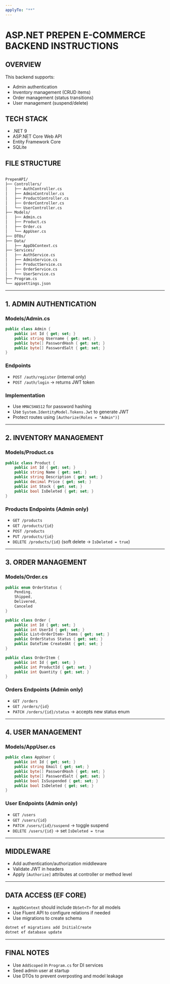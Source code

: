 ```yaml
---
applyTo: "**"
---
```


# ASP.NET PREPEN E-COMMERCE BACKEND INSTRUCTIONS

## OVERVIEW

This backend supports:

- Admin authentication
- Inventory management (CRUD items)
- Order management (status transitions)
- User management (suspend/delete)

## TECH STACK

- .NET 9
- ASP.NET Core Web API
- Entity Framework Core
- SQLite

## FILE STRUCTURE

```txt

PrepenAPI/
├── Controllers/
│   ├── AuthController.cs
│   ├── AdminController.cs
│   ├── ProductController.cs
│   ├── OrderController.cs
│   └── UserController.cs
├── Models/
│   ├── Admin.cs
│   ├── Product.cs
│   ├── Order.cs
│   └── AppUser.cs
├── DTOs/
├── Data/
│   ├── AppDbContext.cs
├── Services/
│   ├── AuthService.cs
│   ├── AdminService.cs
│   ├── ProductService.cs
│   ├── OrderService.cs
│   └── UserService.cs
├── Program.cs
└── appsettings.json

````

---

## 1. ADMIN AUTHENTICATION

### Models/Admin.cs

```csharp
public class Admin {
    public int Id { get; set; }
    public string Username { get; set; }
    public byte[] PasswordHash { get; set; }
    public byte[] PasswordSalt { get; set; }
}
````

### Endpoints

- `POST /auth/register` (internal only)
- `POST /auth/login` → returns JWT token

### Implementation

- Use `HMACSHA512` for password hashing
- Use `System.IdentityModel.Tokens.Jwt` to generate JWT
- Protect routes using `[Authorize(Roles = "Admin")]`

---

## 2. INVENTORY MANAGEMENT

### Models/Product.cs

```csharp
public class Product {
    public int Id { get; set; }
    public string Name { get; set; }
    public string Description { get; set; }
    public decimal Price { get; set; }
    public int Stock { get; set; }
    public bool IsDeleted { get; set; }
}
```

### Products Endpoints (Admin only)

- `GET /products`
- `GET /products/{id}`
- `POST /products`
- `PUT /products/{id}`
- `DELETE /products/{id}` (soft delete → `IsDeleted = true`)

---

## 3. ORDER MANAGEMENT

### Models/Order.cs

```csharp
public enum OrderStatus {
    Pending,
    Shipped,
    Delivered,
    Canceled
}

public class Order {
    public int Id { get; set; }
    public int UserId { get; set; }
    public List<OrderItem> Items { get; set; }
    public OrderStatus Status { get; set; }
    public DateTime CreatedAt { get; set; }
}

public class OrderItem {
    public int Id { get; set; }
    public int ProductId { get; set; }
    public int Quantity { get; set; }
}
```

### Orders Endpoints (Admin only)

- `GET /orders`
- `GET /orders/{id}`
- `PATCH /orders/{id}/status` → accepts new status enum

---

## 4. USER MANAGEMENT

### Models/AppUser.cs

```csharp
public class AppUser {
    public int Id { get; set; }
    public string Email { get; set; }
    public byte[] PasswordHash { get; set; }
    public byte[] PasswordSalt { get; set; }
    public bool IsSuspended { get; set; }
    public bool IsDeleted { get; set; }
}
```

### User Endpoints (Admin only)

- `GET /users`
- `GET /users/{id}`
- `PATCH /users/{id}/suspend` → toggle suspend
- `DELETE /users/{id}` → set `IsDeleted = true`

---

## MIDDLEWARE

- Add authentication/authorization middleware
- Validate JWT in headers
- Apply `[Authorize]` attributes at controller or method level

---

## DATA ACCESS (EF CORE)

- `AppDbContext` should include `DbSet<T>` for all models
- Use Fluent API to configure relations if needed
- Use migrations to create schema

```bash
dotnet ef migrations add InitialCreate
dotnet ef database update
```

---

## FINAL NOTES

- Use `AddScoped` in `Program.cs` for DI services
- Seed admin user at startup
- Use DTOs to prevent overposting and model leakage
